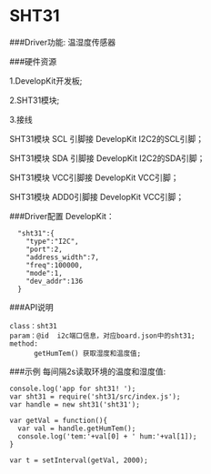 # SHT31

###Driver功能: 温湿度传感器



###硬件资源

1.DevelopKit开发板;

2.SHT31模块;

3.接线

SHT31模块 SCL 引脚接 DevelopKit I2C2的SCL引脚；

SHT31模块 SDA 引脚接 DevelopKit I2C2的SDA引脚；

SHT31模块 VCC引脚接 DevelopKit VCC引脚；

SHT31模块 ADD0引脚接 DevelopKit VCC引脚；
 




###Driver配置
DevelopKit：

```
  "sht31":{
    "type":"I2C",
    "port":2,
    "address_width":7,
    "freq":100000,
    "mode":1,
    "dev_addr":136
  }
```

###API说明
```
class：sht31
param：@id  i2c端口信息，对应board.json中的sht31;
method:
      getHumTem() 获取湿度和温度值;
```


###示例
每间隔2s读取环境的温度和湿度值:

```
console.log('app for sht31! ');
var sht31 = require('sht31/src/index.js');
var handle = new sht31('sht31');

var getVal = function(){
  var val = handle.getHumTem();
  console.log('tem:'+val[0] + ' hum:'+val[1]);
}

var t = setInterval(getVal, 2000);
```


